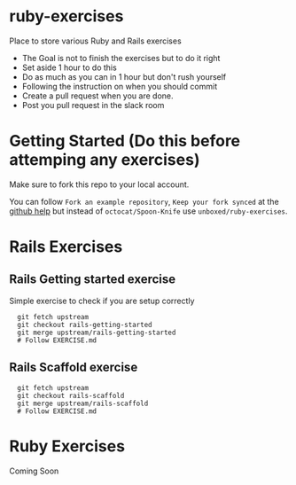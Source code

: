 # ruby-exercises

Place to store various Ruby and Rails exercises

* The Goal is not to finish the exercises but to do it right
* Set aside 1 hour to do this
* Do as much as you can in 1 hour but don't rush yourself
* Following the instruction on when you should commit
* Create a pull request when you are done.
* Post you pull request in the slack room

# Getting Started (Do this before attemping any exercises)

Make sure to fork this repo to your local account.

You can follow `Fork an example repository`, `Keep your fork synced` at the [github help](https://help.github.com/articles/fork-a-repo/#fork-an-example-repository)
but instead of `octocat/Spoon-Knife` use `unboxed/ruby-exercises`.

# Rails Exercises

## Rails Getting started exercise

Simple exercise to check if you are setup correctly

```
  git fetch upstream
  git checkout rails-getting-started
  git merge upstream/rails-getting-started
  # Follow EXERCISE.md
```

## Rails Scaffold exercise

```
  git fetch upstream
  git checkout rails-scaffold
  git merge upstream/rails-scaffold
  # Follow EXERCISE.md
```

# Ruby Exercises

Coming Soon
